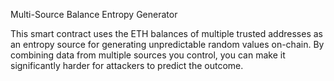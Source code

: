 Multi-Source Balance Entropy Generator

This smart contract uses the ETH balances of multiple trusted addresses as an entropy source for generating unpredictable random values on-chain.
By combining data from multiple sources you control, you can make it significantly harder for attackers to predict the outcome.
